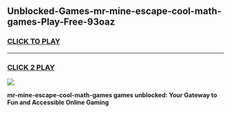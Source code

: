 
## Unblocked-Games-mr-mine-escape-cool-math-games-Play-Free-93oaz
<h3>
<a href="https://premium76.site?title=mr-mine-escape-cool-math-games&ref=22A">CLICK TO PLAY</a></h3>
<hr>

<h3>
<a href="https://premium76.site?title=mr-mine-escape-cool-math-games&ref=22A">CLICK 2 PLAY</a>
  
</h3>

<a href="https://premium76.site?title=mr-mine-escape-cool-math-games&ref=22A"><img src="https://clearcache.store/games.png"></a>


**mr-mine-escape-cool-math-games games unblocked: Your Gateway to Fun and Accessible Online Gaming**
